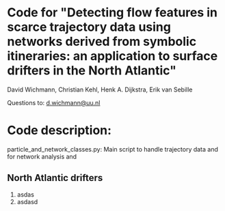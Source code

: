 # Code for "Detecting flow features in scarce trajectory data using networks derived from symbolic itineraries: an application to surface drifters in the North Atlantic"
David Wichmann, Christian Kehl, Henk A. Dijkstra, Erik van Sebille

Questions to: d.wichmann@uu.nl

# Code description:
particle_and_network_classes.py: Main script to handle trajectory data and for network analysis and

## North Atlantic drifters
1. asdas
2. asdasd
